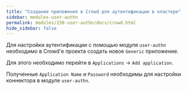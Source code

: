 ```yaml
---
title: "Создание приложения в Crowd для аутентификации в кластере" 
sidebar: modules-user-authn
permalink: modules/150-user-authn/docs/crowd.html
hide_sidebar: false
---
```


Для настройки аутентификации с помощью модуля `user-authn` необходимо в Crowd'е проекта создать новое `Generic` приложение.

Для этого необходимо перейти в `Applications` -> `Add application`.

Полученные `Application Name` и `Password` необходимы для настройки коннектора в модуле `user-authn`.
